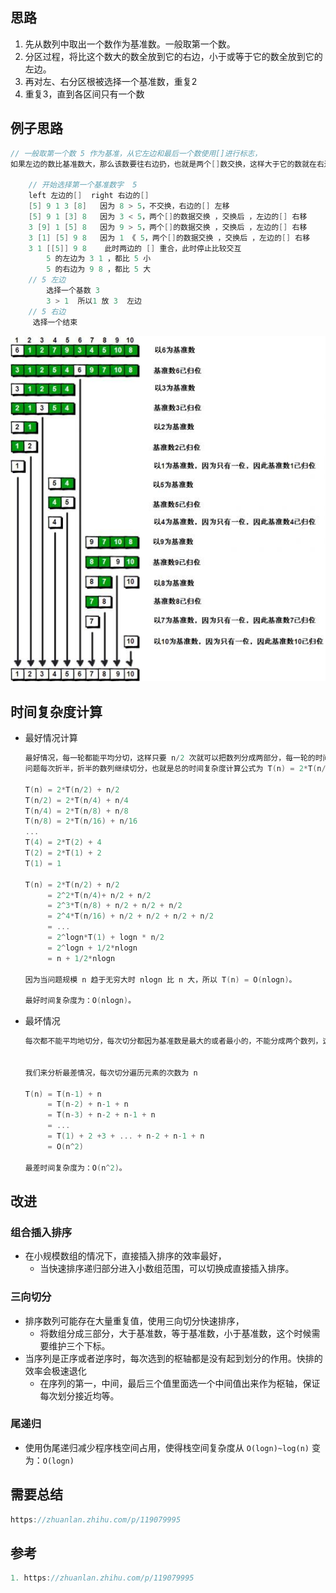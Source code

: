 ## 思路

1.  先从数列中取出一个数作为基准数。一般取第一个数。
2.  分区过程，将比这个数大的数全放到它的右边，小于或等于它的数全放到它的左边。
3.  再对左、右分区根被选择一个基准数，重复2
4.  重复3，直到各区间只有一个数

## 例子思路

```go
// 一般取第一个数 5 作为基准，从它左边和最后一个数使用[]进行标志，
如果左边的数比基准数大，那么该数要往右边扔，也就是两个[]数交换，这样大于它的数就在右边

	// 开始选择第一个基准数字  5
    left 左边的[]	right 右边的[]
    [5] 9 1 3 [8]	因为 8 > 5，不交换，右边的[] 左移
    [5] 9 1 [3] 8	因为 3 < 5，两个[]的数据交换 ，交换后 ，左边的[] 右移
    3 [9] 1 [5] 8	因为 9 > 5，两个[]的数据交换 ，交换后 ，左边的[] 右移
    3 [1] [5] 9 8	因为 1 《 5，两个[]的数据交换 ，交换后 ，左边的[] 右移
    3 1 [[5]] 9 8    此时两边的 [] 重合，此时停止比较交互
        5 的左边为 3 1 ，都比 5 小
        5 的右边为 9 8 ，都比 5 大
	// 5 左边
        选择一个基数 3
        3 > 1  所以1 放 3  左边
	// 5 右边
	 选择一个结束
```

![image-20210422114311809](image-20210422114311809.png)

## 时间复杂度计算

*   最好情况计算

    ```go
    最好情况，每一轮都能平均分切，这样只要 n/2 次就可以把数列分成两部分，每一轮的时间复杂度都是 O(n)
    问题每次折半，折半的数列继续切分，也就是总的时间复杂度计算公式为 T(n) = 2*T(n/2) + O(n)
    
    T(n) = 2*T(n/2) + n/2
    T(n/2) = 2*T(n/4) + n/4
    T(n/4) = 2*T(n/8) + n/8
    T(n/8) = 2*T(n/16) + n/16
    ...
    T(4) = 2*T(2) + 4
    T(2) = 2*T(1) + 2
    T(1) = 1
    
    T(n) = 2*T(n/2) + n/2
         = 2^2*T(n/4)+ n/2 + n/2
         = 2^3*T(n/8) + n/2 + n/2 + n/2
         = 2^4*T(n/16) + n/2 + n/2 + n/2 + n/2
         = ...
         = 2^logn*T(1) + logn * n/2
         = 2^logn + 1/2*nlogn
         = n + 1/2*nlogn
    
    因为当问题规模 n 趋于无穷大时 nlogn 比 n 大，所以 T(n) = O(nlogn)。
    
    最好时间复杂度为：O(nlogn)。
    ```

*   最坏情况

    ```go
    每次都不能平均地切分，每次切分都因为基准数是最大的或者最小的，不能分成两个数列，这样时间复杂度变为了 T(n) = T(n-1) + O(n)，按照主定理计算可以知道时间复杂度为：O(n^2)
    
    
    我们来分析最差情况，每次切分遍历元素的次数为 n
    
    T(n) = T(n-1) + n
         = T(n-2) + n-1 + n
         = T(n-3) + n-2 + n-1 + n
         = ...
         = T(1) + 2 +3 + ... + n-2 + n-1 + n
         = O(n^2)
    
    最差时间复杂度为：O(n^2)。
    ```


## 改进

### 组合插入排序

*   在小规模数组的情况下，直接插入排序的效率最好，
    *   当快速排序递归部分进入小数组范围，可以切换成直接插入排序。

### 三向切分

*   排序数列可能存在大量重复值，使用三向切分快速排序，
    *   将数组分成三部分，大于基准数，等于基准数，小于基准数，这个时候需要维护三个下标。
*   当序列是正序或者逆序时，每次选到的枢轴都是没有起到划分的作用。快排的效率会极速退化
    *   在序列的第一，中间，最后三个值里面选一个中间值出来作为枢轴，保证每次划分接近均等。

### 尾递归

*   使用伪尾递归减少程序栈空间占用，使得栈空间复杂度从 `O(logn)~log(n)` 变为：`O(logn)`





## 需要总结

```go
https://zhuanlan.zhihu.com/p/119079995
```





## 参考

```go
1. https://zhuanlan.zhihu.com/p/119079995
```

































































































































































